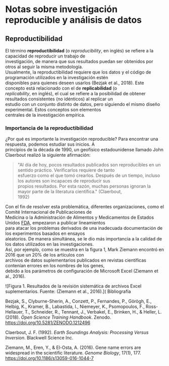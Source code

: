 # **Notas sobre investigación reproducible y análisis de datos**
##   **Reproductibilidad**

El término **reproductibilidad** (o *reproducibility*, en inglés) se refiere a la capacidad de reproducir un trabajo de   
investigación, de manera que sus resultados puedan ser obtenidos por otros al seguir la misma metodología.   
Usualmente, la reproductibilidad requiere que los datos y el código de programación utilizados en la investigación estén   
disponibles para quienes deseen usarlos (Bezjak et al., 2018). Este concepto está relacionado con el de **replicabilidad** (o   
_replicability_, en inglés), el cual se refiere a la posibilidad de obtener resultados consistentes (no idénticos) al replicar un   
estudio con un conjunto distinto de datos, pero siguiendo el mismo diseño experimental. Estos conceptos son elementos   
centrales de la investigación empírica.    
###  **Importancia de la reproductibilidad**

¿Por qué es importante la investigación reproducible? Para encontrar una respuesta, podemos estudiar sus inicios. A   
principios de la década de 1990, un geofísico estadounidense llamado John Claerbout realizó la siguiente afirmación:

>"Al día de hoy, pocos resultados publicados son reproducibles en un sentido práctico. Verificarlos requiere de tanto   
>esfuerzo como el que tomó crearlos. Después de un tiempo, incluso los autores son incapaces de reproducir sus   
>propios resultados. Por esta razón, muchas personas ignoran la mayor parte de la literatura científica." (Claerbout,   
>1992)  

Con el fin de resolver esta problemática, diferentes organizaciones,  como el Comité Internacional de Publicaciones de   
Medicina o la Administración de Alimentos y Medicamentos de Estados Unidos [FDA](https://www.fda.gov/), empezaron a publicar lineamientos   
para atacar los problemas derivados de una inadecuada documentación de los experimentos basados en ensayos   
aleatorios. De manera simultánea, se le dio más importancia a la calidad  de los datos utilizados en las investigaciones.   
Así, por ejemplo, como se muestra en la figura 1, Mark Ziemann encontró en 2016 que un 20% de los artículos con   
archivos de datos suplementarios publicados en revistas científicas contenían errores en los nombres de los genes,   
debido a los parámetros de configuración de Microsoft Excel (Ziemann et al.,  2016).  

![Figura 1. Resultados de la revisión sistemática de archivos Excel suplementarios. Fuente: (Ziemann et al., 2016).](
Bibliografía

Bezjak, S., Clyburne-Sherin, A., Conzett, P., Fernandes, P., Görögh, E., Helbig, K., Kramer, B., Labastida, I., Niemeyer, K., Psomopoulos, F., Ross-Hellauer, T., Schneider, R., Tennant, J., Verbakel, E., Brinken, H., & Heller, L. (2018). *Open Science Training Handbook*. Zenodo. https://doi.org/10.5281/ZENODO.1212496

Claerbout, J. F. (1992). *Earth Soundings Analysis: Processing Versus Inversion*. Blackwell Science Inc.

Ziemann, M., Eren, Y., & El-Osta, A. (2016). Gene name errors are widespread in the scientific literature. *Genome Biology*, 17(1), 177. https://doi.org/10.1186/s13059-016-1044-7
